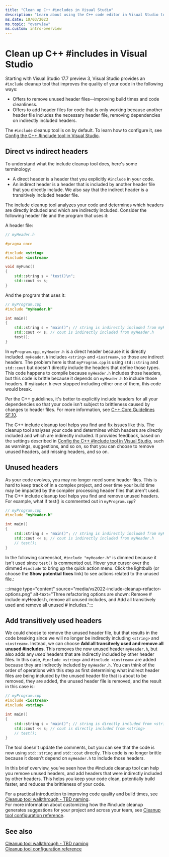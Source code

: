 ```yaml
---
title: "Clean up C++ #includes in Visual Studio"
description: "Learn about using the C++ code editor in Visual Studio to remove, add, and transitively add the includes needed in your project."
ms.date: 10/03/2023
ms.topic: "overview"
ms.custom: intro-overview
---
```

# Clean up C++ #includes in Visual Studio

Starting with Visual Studio 17.7 preview 3, Visual Studio provides an `#include` cleanup tool that improves the quality of your code in the following ways:
- Offers to remove unused header files--improving build times and code cleanliness.
- Offers to add header files for code that is only working because another header file includes the necessary header file, removing dependencies on indirectly included headers.

The `#include` cleanup tool is on by default. To learn how to configure it, see [Config the C++ #include tool in Visual Studio](include-cleanup-config.md).

## Direct vs indirect headers

To understand what the include cleanup tool does, here's some terminology:

- A direct header is a header that you explicitly `#include` in your code.
- An indirect header is a header that is included by another header file that you directly include. We also say that the indirect header is a transitively included header file.

The include cleanup tool analyzes your code and determines which headers are directly included and which are indirectly included. Consider the following header file and the program that uses it:

A header file:

```cpp
// myHeader.h

#pragma once

#include <string>
#include <iostream>

void myFunc()
{
    std::string s = "test()\n";
    std::cout << s;
}
```

And the program that uses it:

```cpp
// myProgram.cpp
#include "myHeader.h"

int main()
{
    std::string s = "main()"; // string is indirectly included from myHeader.h
    std::cout << s; // cout is indirectly included from myHeader.h
    test();
}
```

In `myProgram.cpp`, `myHeader.h` is a direct header because it is directly included. `myHeader.h` includes `<string>` and `<iostream>`, so those are indirect headers. The problem here is that `myProgram.cpp` is using `std::string` and `std::cout` but doesn't directly include the headers that define those types. This code happens to compile because `myHeader.h` includes those headers, but this code is brittle because it depends on `myHeader.h` to include those headers. If `myHeader.h` ever stopped including either one of them, this code would break.

Per the C++ guidelines, it's better to explicitly include headers for all your dependencies so that your code isn't subject to brittleness caused by changes to header files. For more information, see [C++ Core Guidelines SF.10](https://isocpp.github.io/CppCoreGuidelines/CppCoreGuidelines#sf10-avoid-dependencies-on-implicitly-included-names). 

The C++ include cleanup tool helps you find and fix issues like this. The cleanup tool analyzes your code and determines which headers are directly included and which are indirectly included. It provides feedback, based on the settings described in [Config the C++ #include tool in Visual Studio](include-cleanup-config.md), such as warnings, suggestions, and so on, so that you can choose to remove unused headers, add missing headers, and so on.

## Unused headers

As your code evolves, you may no longer need some header files. This is hard to keep track of in a complex project, and over time your build time may be impacted by the compiler processing header files that aren't used. The C++ include cleanup tool helps you find and remove unused headers. For example, what if test() is commented out in `myProgram.cpp`? 

```cpp
// myProgram.cpp
#include "myHeader.h"

int main()
{
    std::string s = "main()"; // string is indirectly included from myHeader.h
    std::cout << s; // cout is indirectly included from myHeader.h
    // test();
}
```

In the following screenshot, `#include "myHeader.h"` is dimmed because it isn't used since `test()` is commented out. Hover your cursor over the dimmed `#include` to bring up the quick action menu. Click the lightbulb (or choose the **Show potential fixes** link) to see actions related to the unused file.:

:::image type="content" source="media/vs2022-include-cleanup-refactor-options.png" alt-text="Three refactoring options are shown: Remove # include myHeader.h, remove all unused includes, and Add all transitively used and remove all unused # includes.":::

## Add transitively used headers

We could choose to remove the unused header file, but that results in the code breaking since we will no longer be indirectly including `<string>` and `<iostream>`. Instead, we can choose **Add all transitvely used and remove all unused #includes**. This removes the now unused header `myHeader.h`, but also adds any *used* headers that are indirectly included by other header files. In this case, `#include <string>` and `#include <iostream>` are added because they are indirectly included by `myHeader.h`. You can think of the order of operations with this step as first determining what indirect header files are being included by the unused header file that is about to be removed, they are added, the unused header file is removed, and the result in this case is:

```cpp
// myProgram.cpp
#include <iostream>
#include <string>

int main()
{
    std::string s = "main()"; // string is directly included from <string>
    std::cout << s; // cout is directly included from <string>
    // test();
}
```

The tool doesn't update the comments, but you can see that the code is now using `std::string` and `std::cout` directly. This code is no longer brittle because it doesn't depend on `myHeader.h` to include those headers.

In this brief overview, you've seen how the #include cleanup tool can help you remove unused headers, and add headers that were indirectly included by other headers. This helps you keep your code clean, potentially build faster, and reduces the brittleness of your code.

For a practical introduction to improving code quality and build times, see [Cleanup tool walkthrough - TBD naming](link-somewhere).\
For more information about customizing how the #include cleanup generates suggestions for your project and across your team, see [Cleanup tool configuration reference](include-cleanup-config.md).

## See also

[Cleanup tool walkthrough - TBD naming](link-somewhere)\
[Cleanup tool configuration reference](link-somewhere)